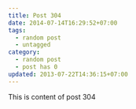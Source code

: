 ```yaml
---
title: Post 304
date: 2014-07-14T16:29:52+07:00
tags:
  - random post
  - untagged
category:
  - random post
  - post has 0
updated: 2013-07-22T14:36:15+07:00
---
```

This is content of post 304